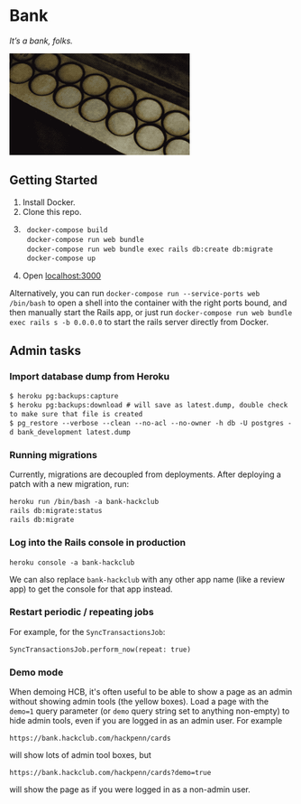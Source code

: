 # Bank

_It’s a bank, folks._

![Hack Club Bank](hack_club_bank_laser.gif)

## Getting Started

1. Install Docker.
2. Clone this repo.
3. ```sh
    docker-compose build
    docker-compose run web bundle
    docker-compose run web bundle exec rails db:create db:migrate
    docker-compose up
   ```
4. Open [localhost:3000](http://localhost:3000)

Alternatively, you can run `docker-compose run --service-ports web /bin/bash` to open a shell into the container with the right ports bound, and then manually start the Rails app, or just run `docker-compose run web bundle exec rails s -b 0.0.0.0` to start the rails server directly from Docker.

## Admin tasks

### Import database dump from Heroku

    $ heroku pg:backups:capture
    $ heroku pg:backups:download # will save as latest.dump, double check to make sure that file is created
    $ pg_restore --verbose --clean --no-acl --no-owner -h db -U postgres -d bank_development latest.dump

### Running migrations

Currently, migrations are decoupled from deployments. After deploying a patch with a new migration, run:

```
heroku run /bin/bash -a bank-hackclub
rails db:migrate:status
rails db:migrate
```

### Log into the Rails console in production

```
heroku console -a bank-hackclub
```

We can also replace `bank-hackclub` with any other app name (like a review app) to get the console for that app instead.

### Restart periodic / repeating jobs

For example, for the `SyncTransactionsJob`:

```
SyncTransactionsJob.perform_now(repeat: true)
```

### Demo mode

When demoing HCB, it's often useful to be able to show a page as an admin without showing admin tools (the yellow boxes). Load a page with the `demo=1` query parameter (or `demo` query string set to anything non-empty) to hide admin tools, even if you are logged in as an admin user. For example

```
https://bank.hackclub.com/hackpenn/cards
```

will show lots of admin tool boxes, but 

```
https://bank.hackclub.com/hackpenn/cards?demo=true
```

will show the page as if you were logged in as a non-admin user.


